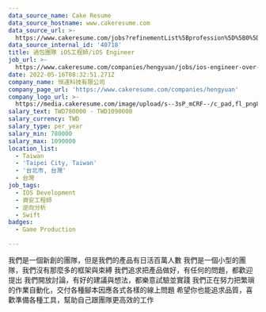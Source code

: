 ```yaml
---
data_source_name: Cake Resume
data_source_hostname: www.cakeresume.com
data_source_url: >-
  https://www.cakeresume.com/jobs?refinementList%5Bprofession%5D%5B0%5D=game-production&range%5Bsalary_range%5D%5Bmin%5D=1000000
data_source_internal_id: '40718'
title: 過包團隊 iOS工程師/iOS Engineer
job_url: >-
  https://www.cakeresume.com/companies/hengyuan/jobs/ios-engineer-over-package-obfuscation
date: 2022-05-16T08:32:51.271Z
company_name: 恒遠科技有限公司
company_page_url: 'https://www.cakeresume.com/companies/hengyuan'
company_logo_url: >-
  https://media.cakeresume.com/image/upload/s--3sP_mCRF--/c_pad,fl_png8,h_200,w_200/v1632816731/mqcojw2i6smxvsuztxkg.png
salary_text: TWD780000 - TWD1090000
salary_currency: TWD
salary_type: per_year
salary_min: 780000
salary_max: 1090000
location_list:
  - Taiwan
  - 'Taipei City, Taiwan'
  - '台北市, 台灣'
  - 台灣
job_tags:
  - IOS Development
  - 資安工程師
  - 逆向分析
  - Swift
badges:
  - Game Production

---
```


我們是一個新創的團隊，但是我們的產品有日活百萬人數 我們是一個小型的團隊，我們沒有那麼多的框架與束縛 我們追求把產品做好，有任何的問題，都歡迎提出 我們開放討論，有好的建議與想法，都樂意試驗並實踐 我們正在努力把繁瑣的作業自動化，交付各種腳本因應各式各樣的線上問題 希望你也能追求品質，喜歡準備各種工具，幫助自己跟團隊更高效的工作